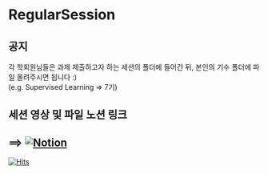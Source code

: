 # RegularSession
## 공지
각 학회원님들은 과제 제출하고자 하는 세션의 폴더에 들어간 뒤, 본인의 기수 폴더에 파일 올려주시면 됩니다 :) <br>
(e.g. Supervised Learning => 7기)


## 세션 영상 및 파일 노션 링크
==> [![Notion](https://img.shields.io/badge/Notion-%23000000.svg?style=for-the-badge&logo=notion&logoColor=white)](https://www.notion.so/22-1-5961352a5ab8430eb922767b692c8607/)
------------------------
[![Hits](https://hits.seeyoufarm.com/api/count/incr/badge.svg?url=https%3A%2F%2Fgithub.com%2FDSL7homework%2FRegularSession&count_bg=%2379C83D&title_bg=%23696A24&icon=waze.svg&icon_color=%234BE8E9&title=%EC%A1%B0%ED%9A%8C%EC%88%98&edge_flat=false)](https://hits.seeyoufarm.com)
